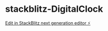 # stackblitz-DigitalClock

[Edit in StackBlitz next generation editor ⚡️](https://stackblitz.com/~/github.com/GitsGut/stackblitz-DigitalClock)